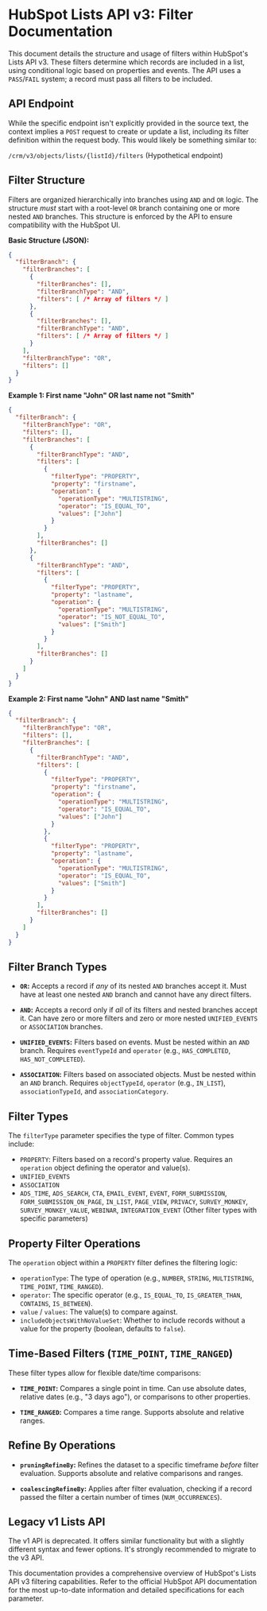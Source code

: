 # HubSpot Lists API v3: Filter Documentation

This document details the structure and usage of filters within HubSpot's Lists API v3.  These filters determine which records are included in a list, using conditional logic based on properties and events.  The API uses a `PASS`/`FAIL` system; a record must pass all filters to be included.

## API Endpoint

While the specific endpoint isn't explicitly provided in the source text, the context implies a `POST` request to create or update a list, including its filter definition within the request body.  This would likely be something similar to:

`/crm/v3/objects/lists/{listId}/filters` (Hypothetical endpoint)


## Filter Structure

Filters are organized hierarchically into branches using `AND` and `OR` logic. The structure *must* start with a root-level `OR` branch containing one or more nested `AND` branches.  This structure is enforced by the API to ensure compatibility with the HubSpot UI.

**Basic Structure (JSON):**

```json
{
  "filterBranch": {
    "filterBranches": [
      {
        "filterBranches": [],
        "filterBranchType": "AND",
        "filters": [ /* Array of filters */ ]
      },
      {
        "filterBranches": [],
        "filterBranchType": "AND",
        "filters": [ /* Array of filters */ ]
      }
    ],
    "filterBranchType": "OR",
    "filters": []
  }
}
```

**Example 1: First name "John" OR last name not "Smith"**

```json
{
  "filterBranch": {
    "filterBranchType": "OR",
    "filters": [],
    "filterBranches": [
      {
        "filterBranchType": "AND",
        "filters": [
          {
            "filterType": "PROPERTY",
            "property": "firstname",
            "operation": {
              "operationType": "MULTISTRING",
              "operator": "IS_EQUAL_TO",
              "values": ["John"]
            }
          }
        ],
        "filterBranches": []
      },
      {
        "filterBranchType": "AND",
        "filters": [
          {
            "filterType": "PROPERTY",
            "property": "lastname",
            "operation": {
              "operationType": "MULTISTRING",
              "operator": "IS_NOT_EQUAL_TO",
              "values": ["Smith"]
            }
          }
        ],
        "filterBranches": []
      }
    ]
  }
}
```

**Example 2: First name "John" AND last name "Smith"**

```json
{
  "filterBranch": {
    "filterBranchType": "OR",
    "filters": [],
    "filterBranches": [
      {
        "filterBranchType": "AND",
        "filters": [
          {
            "filterType": "PROPERTY",
            "property": "firstname",
            "operation": {
              "operationType": "MULTISTRING",
              "operator": "IS_EQUAL_TO",
              "values": ["John"]
            }
          },
          {
            "filterType": "PROPERTY",
            "property": "lastname",
            "operation": {
              "operationType": "MULTISTRING",
              "operator": "IS_EQUAL_TO",
              "values": ["Smith"]
            }
          }
        ],
        "filterBranches": []
      }
    ]
  }
}
```


## Filter Branch Types

* **`OR`:** Accepts a record if *any* of its nested `AND` branches accept it.  Must have at least one nested `AND` branch and cannot have any direct filters.

* **`AND`:** Accepts a record only if *all* of its filters and nested branches accept it. Can have zero or more filters and zero or more nested `UNIFIED_EVENTS` or `ASSOCIATION` branches.

* **`UNIFIED_EVENTS`:** Filters based on events.  Must be nested within an `AND` branch. Requires `eventTypeId` and `operator` (e.g., `HAS_COMPLETED`, `HAS_NOT_COMPLETED`).

* **`ASSOCIATION`:** Filters based on associated objects. Must be nested within an `AND` branch. Requires `objectTypeId`, `operator` (e.g., `IN_LIST`), `associationTypeId`, and `associationCategory`.


## Filter Types

The `filterType` parameter specifies the type of filter.  Common types include:

* `PROPERTY`: Filters based on a record's property value.  Requires an `operation` object defining the operator and value(s).
* `UNIFIED_EVENTS`
* `ASSOCIATION`
* `ADS_TIME`, `ADS_SEARCH`, `CTA`, `EMAIL_EVENT`, `EVENT`, `FORM_SUBMISSION`, `FORM_SUBMISSION_ON_PAGE`, `IN_LIST`, `PAGE_VIEW`, `PRIVACY`, `SURVEY_MONKEY`, `SURVEY_MONKEY_VALUE`, `WEBINAR`, `INTEGRATION_EVENT`  (Other filter types with specific parameters)


## Property Filter Operations

The `operation` object within a `PROPERTY` filter defines the filtering logic:

* `operationType`:  The type of operation (e.g., `NUMBER`, `STRING`, `MULTISTRING`, `TIME_POINT`, `TIME_RANGED`).
* `operator`: The specific operator (e.g., `IS_EQUAL_TO`, `IS_GREATER_THAN`, `CONTAINS`, `IS_BETWEEN`).
* `value` / `values`: The value(s) to compare against.
* `includeObjectsWithNoValueSet`:  Whether to include records without a value for the property (boolean, defaults to `false`).


## Time-Based Filters (`TIME_POINT`, `TIME_RANGED`)

These filter types allow for flexible date/time comparisons:

* **`TIME_POINT`:** Compares a single point in time.  Can use absolute dates, relative dates (e.g., "3 days ago"), or comparisons to other properties.

* **`TIME_RANGED`:**  Compares a time range.  Supports absolute and relative ranges.


## Refine By Operations

* **`pruningRefineBy`:** Refines the dataset to a specific timeframe *before* filter evaluation.  Supports absolute and relative comparisons and ranges.

* **`coalescingRefineBy`:**  Applies after filter evaluation, checking if a record passed the filter a certain number of times (`NUM_OCCURRENCES`).


## Legacy v1 Lists API

The v1 API is deprecated. It offers similar functionality but with a slightly different syntax and fewer options.  It's strongly recommended to migrate to the v3 API.


This documentation provides a comprehensive overview of HubSpot's Lists API v3 filtering capabilities.  Refer to the official HubSpot API documentation for the most up-to-date information and detailed specifications for each parameter.
